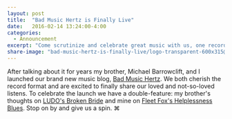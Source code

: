 ```yaml
---
layout: post
title:  "Bad Music Hertz is Finally Live"
date:   2016-02-14 13:24:00-4:00
categories:
  - Announcement
excerpt: "Come scrutinize and celebrate great music with us, one record at a time"
share-image: "bad-music-hertz-is-finally-live/logo-transparent-600x315@2x.png"
---
```


After talking about it for years my brother, Michael Barrowclift, and I launched our brand new music blog, [Bad Music Hertz](http://badmusichertz.com). We both cherish the record format and are excited to finally share our loved and not-so-loved listens. To celebrate the launch we have a double-feature: my brother's thoughts on [LUDO's Broken Bride](http://badmusichertz.com/post/broken-bride) and mine on [Fleet Fox's Helplessness Blues](http://badmusichertz.com/post/helplessness-blues). Stop on by and give us a spin. ⌘ 